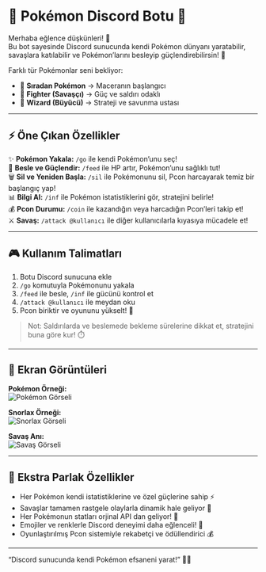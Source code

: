 # 🌟 Pokémon Discord Botu 🚀

Merhaba eğlence düşkünleri! 🎉  
Bu bot sayesinde Discord sunucunda kendi Pokémon dünyanı yaratabilir, savaşlara katılabilir ve Pokémon’larını besleyip güçlendirebilirsin! 🐾  

Farklı tür Pokémonlar seni bekliyor:  
- 🐣 **Sıradan Pokémon** → Maceranın başlangıcı  
- 🥊 **Fighter (Savaşçı)** → Güç ve saldırı odaklı  
- 🧙 **Wizard (Büyücü)** → Strateji ve savunma ustası  


---

## ⚡ Öne Çıkan Özellikler

✨ **Pokémon Yakala:** `/go` ile kendi Pokémon’unu seç!  
🍎 **Besle ve Güçlendir:** `/feed` ile HP artır, Pokémon’unu sağlıklı tut!  
🗑️ **Sil ve Yeniden Başla:** `/sil` ile Pokémonunu sil, Pcon harcayarak temiz bir başlangıç yap!  
📊 **Bilgi Al:** `/inf` ile Pokémon istatistiklerini gör, stratejini belirle!  
💰 **Pcon Durumu:** `/coin` ile kazandığın veya harcadığın Pcon’leri takip et!  
⚔️ **Savaş:** `/attack @kullanıcı` ile diğer kullanıcılarla kıyasıya mücadele et! 

---

## 🎮 Kullanım Talimatları

1. Botu Discord sunucuna ekle  
2. `/go` komutuyla Pokémonunu yakala  
3. `/feed` ile besle, `/inf` ile gücünü kontrol et  
4. `/attack @kullanıcı` ile meydan oku  
5. Pcon biriktir ve oyununu yükselt! 💎  

> Not: Saldırılarda ve beslemede bekleme sürelerine dikkat et, stratejini buna göre kur! ⏱️

---

## 📸 Ekran Görüntüleri

**Pokémon Örneği:**  
![Pokémon Görseli](EKLE)

**Snorlax Örneği:**  
![Snorlax Görseli](EKLE)

**Savaş Anı:**  
![Savaş Görseli](EKLE)

---

## 🌈 Ekstra Parlak Özellikler
- Her Pokémon kendi istatistiklerine ve özel güçlerine sahip ⚡  
- Savaşlar tamamen rastgele olaylarla dinamik hale geliyor 🎲
- Her Pokémonun statları orjinal API dan geliyor! 🐣  
- Emojiler ve renklerle Discord deneyimi daha eğlenceli! 🌟  
- Oyunlaştırılmış Pcon sistemiyle rekabetçi ve ödüllendirici 💰  

---

“Discord sunucunda kendi Pokémon efsaneni yarat!” 🐉💫

